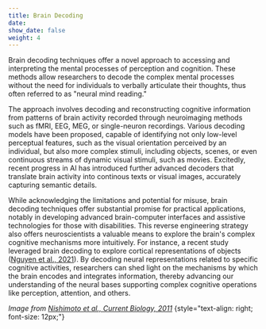 ```yaml
---
title: Brain Decoding
date: 
show_date: false
weight: 4
---
```


Brain decoding techniques offer a novel approach to accessing and interpreting the mental processes of perception and cognition. These methods allow researchers to decode the complex mental processes without the need for individuals to verbally articulate their thoughts, thus often referred to as "neural mind reading." 

<!--more-->

The approach involves decoding and reconstructing cognitive information from patterns of brain activity recorded through neuroimaging methods such as fMRI, EEG, MEG, or single-neuron recordings. Various decoding models have been proposed, capable of identifying not only low-level perceptual features, such as the visual orientation perceived by an individual, but also more complex stimuli, including objects, scenes, or even continuous streams of dynamic visual stimuli, such as movies. Excitedly, recent progress in AI has introduced further advanced decoders that translate brain activity into continous texts or visual images, accurately capturing semantic details.

While acknowledging the limitations and potential for misuse, brain decoding techniques offer substantial promise for practical applications, notably in developing advanced brain-computer interfaces and assistive technologies for those with disabilities. This reverse engineering strategy also offers neuroscientists a valuable means to explore the brain's complex cognitive mechanisms more intuitively. For instance, a recent study leveraged brain decoding to explore cortical representations of objects ([Nguyen et al., 2021](https://doi.org/10.48550/arXiv.2405.18808)). By decoding neural representations related to specific cognitive activities, researchers can shed light on the mechanisms by which the brain encodes and integrates information, thereby advancing our understanding of the neural bases supporting complex cognitive operations like perception, attention, and others.

_Image from [Nishimoto et al., Current Biology, 2011](https://doi.org/10.1016/j.cub.2011.08.031)_
{style="text-align: right; font-size: 12px;"}
